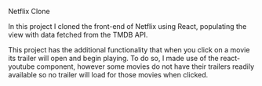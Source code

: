 Netflix Clone

In this project I cloned the front-end of Netflix using React, populating the view with data fetched from the TMDB API. 

This project has the additional functionality that when you click on a movie its trailer will open and begin playing. To do so, I made use of the react-youtube component, however some movies do not have their trailers readily available so no trailer will load for those movies when clicked.
